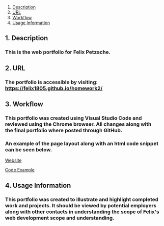 1. [Description](#description)
2. [URL](#url)
3. [Workflow](#workflow)
4. [Usage Information](#usage)

<a name="description"></a>
## 1. Description

### This is the web portfolio for Felix Petzsche. 

<a name="url"></a>
## 2. URL

### The portfolio is accessible by visiting:  https://felix1805.github.io/homework2/

<a name="workflow"></a>
## 3. Workflow

### This portfolio was created using Visual Studio Code and reviewed using the Chrome browser. All changes along with the final portfolio where posted through GitHub.
### An example of the page layout along with an html code snippet can be seen below.


[Website](/assets/images/portfolioscreenshot.JPG "Website screenshot")

[Code Example](/assets/images/codescreenshot.JPG "Code Snippet")

<a name="usage"></a>
## 4. Usage Information

### This portfolio was created to illustrate and highlight completed work and projects. It should be viewed by potential employers along with other contacts in understanding the scope of Felix's web development scope and understanding. 